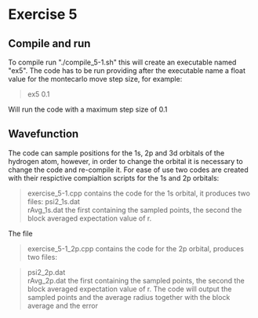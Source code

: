 # Exercise 5
## Compile and run
To compile run "./compile_5-1.sh" this will create an executable named "ex5". The code has to be run providing after the executable name a float value for the montecarlo move step size, for example:

> ex5 0.1

Will run the code with a maximum step size of 0.1

## Wavefunction
The code can sample positions for the 1s, 2p and 3d orbitals of the hydrogen atom, however, in order to change the orbital it is necessary to change the code and re-compile it.
For ease of use two codes are created with their respictive compialtion scripts for the 1s and 2p orbitals:
> exercise_5-1.cpp 
contains the code for the 1s orbital, it produces two files:
> psi2_1s.dat  
> rAvg_1s.dat
the first containing the sampled points, the second the block averaged expectation value of r.

The file
> exercise_5-1_2p.cpp
contains the code for the 2p orbital, produces two files:

> psi2_2p.dat  
> rAvg_2p.dat
the first containing the sampled points, the second the block averaged expectation value of r.
The code will output the sampled points and the average radius together with the block average and the error
